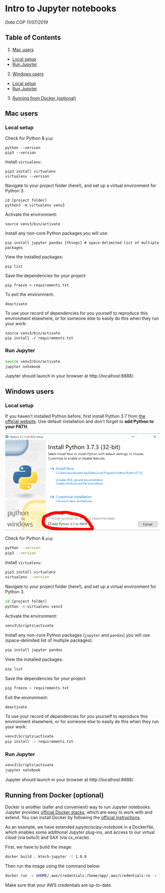 # Intro to Jupyter notebooks
_Data COP 11/07/2019_

## Table of Contents

1. [Mac users](#mac-users)
  * [Local setup](#local-setup)
  * [Run Jupyter](#run-jupyter)
2. [Windows users](#windows-users)
  * [Local setup](#local-setup-1)
  * [Run Jupyter](#run-jupyter-1)
3. [Running from Docker (optional)](#running-from-docker--optional)

<a name="mac-users"></a>
## Mac users
<a name="local-setup"></a>
### Local setup

Check for Python & `pip`:
```
python --version
pip3 --version
```

Install `virtualenv`:
```
pip3 install virtualenv
virtualenv --version
```

Navigate to your project folder (here!), and set up a virtual environment for Python 3.
```
cd [project folder]
python3 -m virtualenv venv3
```

Activate the environment:
```
source venv3/bin/activate
```

Install any non-core Python packages you will use:
```
pip install jupyter pandas [things] # space-delimited list of multiple packages
```

View the installed packages:
```
pip list
```

Save the dependencies for your project:
```
pip freeze > requirements.txt
```

To exit the environment:
```
deactivate
```

To use your record of dependencies for you yourself to reproduce this environment elsewhere, or for someone else to easily do this when they run your work:
```
source venv3/bin/activate
pip install -r requirements.txt
```

<a name="run-jupyter"></a>
### Run Jupyter

```bash
source venv3/bin/activate
jupyter notebook
```

Jupyter should launch in your browser at http://localhost:8888/.

<a name="windows-users"></a>
## Windows users
<a name="local-setup-1"></a>
### Local setup

If you haven't installed Python before, first install Python 3.7 from [the official website](https://www.python.org/downloads/). Use default installation and don't forget to **add Python to your PATH**.

![alt text](images/win_installation.png "Windows installation")

Check for Python & `pip`:

```bash
python --version
pip3 --version
```

Install `virtualenv`:

```bash
pip3 install virtualenv
virtualenv --version
```

Navigate to your project folder (here!), and set up a virtual environment for Python 3.

```bash
cd [project folder]
python -m virtualenv venv3
```

Activate the environment:

```bash
venv3\Scripts\activate
```

Install any non-core Python packages (`jupyter` and `pandas`) you will use (space-delimited list of multiple packages):

```bash
pip install jupyter pandas
```

View the installed packages:

```bash
pip list
```

Save the dependencies for your project:

```bash
pip freeze > requirements.txt
```

Exit the environment:

```bash
deactivate
```

To use your record of dependencies for you yourself to reproduce this environment elsewhere, or for someone else to easily do this when they run your work:

```bash
venv3\Scripts\activate
pip install -r requirements.txt
```
<a name="run-jupyter-1"></a>
### Run Jupyter

```bash
venv3\Scripts\activate
jupyter notebook
```

Jupyter should launch in your browser at http://localhost:8888/.

<a name="running-from-docker--optional"></a>
## Running from Docker (optional)

Docker is another (safer and convenient) way to run Jupyter notebooks. Jupyter provides [official Docker stacks](https://github.com/jupyter/docker-stacks), which are easy to work with and extend. You can install Docker by following the [official instructions](https://docs.docker.com/install/).

As an example, we have extended *jupyter/scipy-notebook* in a Dockerfile, which enables some additional Jupyter plug-ins, and access to our virtual cloud (via boto3) and SAX (via cx_oracle).

First, we have to build the image:

```bash
docker build . ktech-jupyter -t 1.0.0
```

Then run the image using the command below:

```bash
docker run -v $HOME/.aws/credentials:/home/app/.aws/credentials:ro -v "$PWD":/home/jovyan/work -p 8888:8888 ktech-jupyter:1.0.0
```

Make sure that your AWS credentials are up-to-date.
